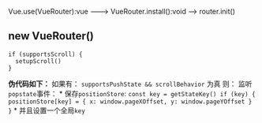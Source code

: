 
Vue.use(VueRouter):vue ---> VueRouter.install():void --> router.init()


## new VueRouter()
````
if (supportsScroll) {
  setupScroll()
}
````
**伪代码如下：**
如果有：
  `supportsPushState && scrollBehavior` 为真
则：
  监听`popstate`事件：
    * 保存`positionStore`:
      ````
      const key = getStateKey()
      if (key) {
        positionStore[key] = {
          x: window.pageXOffset,
          y: window.pageYOffset
        }
      }
      ````
    * 并且设置一个全局`key`


